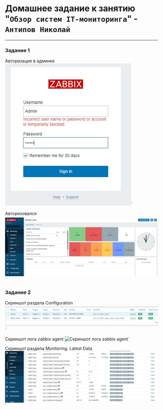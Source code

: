 # Домашнее задание к занятию "`Обзор систем IT-мониторинга`" - `Антипов Николай`


---

### Задание 1

Авторизация в админке
![Админка](https://github.com/NikolayAntipov/hw_zabbix_1/blob/main/img/zabbix.JPG)`

Авторизовался
![Авторизовался](https://github.com/NikolayAntipov/hw_zabbix_1/blob/main/img/autorisation.JPG)`


### Задание 2

Скриншот раздела Configuration
![Скриншот раздела Configuration](https://github.com/NikolayAntipov/hw_zabbix_1/blob/main/img/2%20agents.JPG)`

Скриншот лога zabbix agent
![Скриншот лога zabbix agent]()`

Скриншот раздела Monitoring. Latest Data
![Скриншот раздела Monitoring. Latest Data](https://github.com/NikolayAntipov/hw_zabbix_1/blob/main/img/Data%20from%20servers.JPG)`



